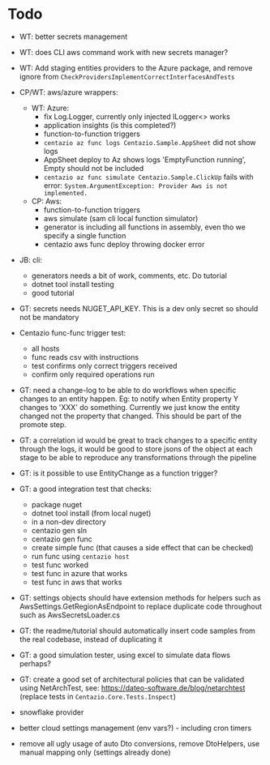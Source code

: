 # Todo
- WT: better secrets management
- WT: does CLI aws command work with new secrets manager?
- WT: Add staging entities providers to the Azure package, and remove ignore from `CheckProvidersImplementCorrectInterfacesAndTests`
- CP/WT: aws/azure wrappers:
  - WT: Azure:
    - fix Log.Logger, currently only injected ILogger<> works
    - application insights (is this completed?) 
    - function-to-function triggers
    - `centazio az func logs Centazio.Sample.AppSheet` did not show logs
    - AppSheet deploy to Az shows logs 'EmptyFunction running', Empty should not be included
    - `centazio az func simulate Centazio.Sample.ClickUp` fails with error: `System.ArgumentException: Provider Aws is not implemented.`
  - CP: Aws:
    - function-to-function triggers
    - aws simulate (sam cli local function simulator)
    - generator is including all functions in assembly, even tho we specify a single function
    - centazio aws func deploy throwing docker error

- JB: cli:
  - generators needs a bit of work, comments, etc. Do tutorial
  - dotnet tool install testing
  - good tutorial
  
- GT: secrets needs NUGET_API_KEY.  This is a dev only secret so should not be mandatory
- Centazio func-func trigger test: 
  - all hosts
  - func reads csv with instructions 
  - test confirms only correct triggers received 
  - confirm only required operations run
- GT: need a change-log to be able to do workflows when specific changes to an entity happen. Eg:
  to notify when Entity property Y changes to 'XXX' do something.  Currently we just know the entity changed
  not the property that changed.  This should be part of the promote step.
- GT: a correlation id would be great to track changes to a specific entity through the logs, it would be good to
    store jsons of the object at each stage to be able to reproduce any transformations through the pipeline
- GT: is it possible to use EntityChange as a function trigger? 
- GT: a good integration test that checks:
  - package nuget
  - dotnet tool install (from local nuget)
  - in a non-dev directory
  - centazio gen sln
  - centazio gen func
  - create simple func (that causes a side effect that can be checked)
  - run func using `centazio host`
  - test func worked
  - test func in azure that works
  - test func in aws that works
- GT: settings objects should have extension methods for helpers such as AwsSettings.GetRegionAsEndpoint to
    replace duplicate code throughout such as AwsSecretsLoader.cs
- GT: the readme/tutorial should automatically insert code samples from the real codebase, instead of duplicating it
- GT: a good simulation tester, using excel to simulate data flows perhaps?
- GT: create a good set of architectural policies that can be validated using NetArchTest, 
    see: https://dateo-software.de/blog/netarchtest (replace tests in `Centazio.Core.Tests.Inspect`)

- snowflake provider
- better cloud settings management (env vars?) - including cron timers
- remove all ugly usage of auto Dto conversions, remove DtoHelpers, use manual mapping only (settings already done)
 

